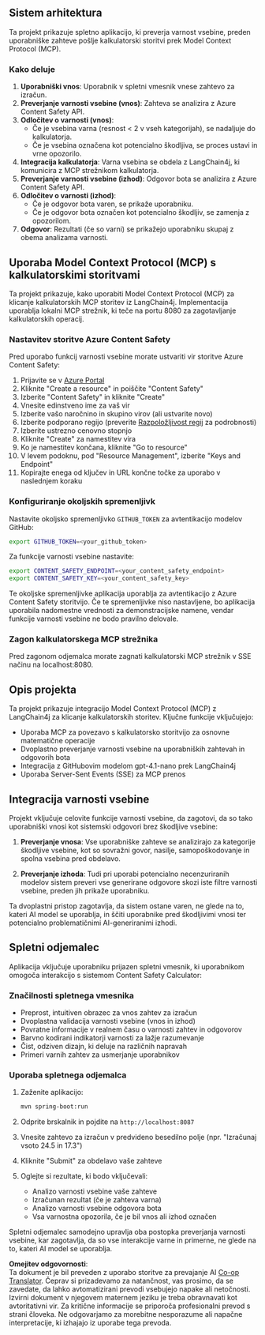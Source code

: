 <!--
CO_OP_TRANSLATOR_METADATA:
{
  "original_hash": "e5ea5e7582f70008ea9bec3b3820f20a",
  "translation_date": "2025-05-17T14:33:09+00:00",
  "source_file": "04-PracticalImplementation/samples/java/containerapp/README.md",
  "language_code": "sl"
}
-->
## Sistem arhitektura

Ta projekt prikazuje spletno aplikacijo, ki preverja varnost vsebine, preden uporabniške zahteve pošlje kalkulatorski storitvi prek Model Context Protocol (MCP).

### Kako deluje

1. **Uporabniški vnos**: Uporabnik v spletni vmesnik vnese zahtevo za izračun.
2. **Preverjanje varnosti vsebine (vnos)**: Zahteva se analizira z Azure Content Safety API.
3. **Odločitev o varnosti (vnos)**:
   - Če je vsebina varna (resnost < 2 v vseh kategorijah), se nadaljuje do kalkulatorja.
   - Če je vsebina označena kot potencialno škodljiva, se proces ustavi in vrne opozorilo.
4. **Integracija kalkulatorja**: Varna vsebina se obdela z LangChain4j, ki komunicira z MCP strežnikom kalkulatorja.
5. **Preverjanje varnosti vsebine (izhod)**: Odgovor bota se analizira z Azure Content Safety API.
6. **Odločitev o varnosti (izhod)**:
   - Če je odgovor bota varen, se prikaže uporabniku.
   - Če je odgovor bota označen kot potencialno škodljiv, se zamenja z opozorilom.
7. **Odgovor**: Rezultati (če so varni) se prikažejo uporabniku skupaj z obema analizama varnosti.

## Uporaba Model Context Protocol (MCP) s kalkulatorskimi storitvami

Ta projekt prikazuje, kako uporabiti Model Context Protocol (MCP) za klicanje kalkulatorskih MCP storitev iz LangChain4j. Implementacija uporablja lokalni MCP strežnik, ki teče na portu 8080 za zagotavljanje kalkulatorskih operacij.

### Nastavitev storitve Azure Content Safety

Pred uporabo funkcij varnosti vsebine morate ustvariti vir storitve Azure Content Safety:

1. Prijavite se v [Azure Portal](https://portal.azure.com)
2. Kliknite "Create a resource" in poiščite "Content Safety"
3. Izberite "Content Safety" in kliknite "Create"
4. Vnesite edinstveno ime za vaš vir
5. Izberite vašo naročnino in skupino virov (ali ustvarite novo)
6. Izberite podporano regijo (preverite [Razpoložljivost regij](https://azure.microsoft.com/en-us/global-infrastructure/services/?products=cognitive-services) za podrobnosti)
7. Izberite ustrezno cenovno stopnjo
8. Kliknite "Create" za namestitev vira
9. Ko je namestitev končana, kliknite "Go to resource"
10. V levem podoknu, pod "Resource Management", izberite "Keys and Endpoint"
11. Kopirajte enega od ključev in URL končne točke za uporabo v naslednjem koraku

### Konfiguriranje okoljskih spremenljivk

Nastavite okoljsko spremenljivko `GITHUB_TOKEN` za avtentikacijo modelov GitHub:
```sh
export GITHUB_TOKEN=<your_github_token>
```

Za funkcije varnosti vsebine nastavite:
```sh
export CONTENT_SAFETY_ENDPOINT=<your_content_safety_endpoint>
export CONTENT_SAFETY_KEY=<your_content_safety_key>
```

Te okoljske spremenljivke aplikacija uporablja za avtentikacijo z Azure Content Safety storitvijo. Če te spremenljivke niso nastavljene, bo aplikacija uporabila nadomestne vrednosti za demonstracijske namene, vendar funkcije varnosti vsebine ne bodo pravilno delovale.

### Zagon kalkulatorskega MCP strežnika

Pred zagonom odjemalca morate zagnati kalkulatorski MCP strežnik v SSE načinu na localhost:8080.

## Opis projekta

Ta projekt prikazuje integracijo Model Context Protocol (MCP) z LangChain4j za klicanje kalkulatorskih storitev. Ključne funkcije vključujejo:

- Uporaba MCP za povezavo s kalkulatorsko storitvijo za osnovne matematične operacije
- Dvoplastno preverjanje varnosti vsebine na uporabniških zahtevah in odgovorih bota
- Integracija z GitHubovim modelom gpt-4.1-nano prek LangChain4j
- Uporaba Server-Sent Events (SSE) za MCP prenos

## Integracija varnosti vsebine

Projekt vključuje celovite funkcije varnosti vsebine, da zagotovi, da so tako uporabniški vnosi kot sistemski odgovori brez škodljive vsebine:

1. **Preverjanje vnosa**: Vse uporabniške zahteve se analizirajo za kategorije škodljive vsebine, kot so sovražni govor, nasilje, samopoškodovanje in spolna vsebina pred obdelavo.

2. **Preverjanje izhoda**: Tudi pri uporabi potencialno necenzuriranih modelov sistem preveri vse generirane odgovore skozi iste filtre varnosti vsebine, preden jih prikaže uporabniku.

Ta dvoplastni pristop zagotavlja, da sistem ostane varen, ne glede na to, kateri AI model se uporablja, in ščiti uporabnike pred škodljivimi vnosi ter potencialno problematičnimi AI-generiranimi izhodi.

## Spletni odjemalec

Aplikacija vključuje uporabniku prijazen spletni vmesnik, ki uporabnikom omogoča interakcijo s sistemom Content Safety Calculator:

### Značilnosti spletnega vmesnika

- Preprost, intuitiven obrazec za vnos zahtev za izračun
- Dvoplastna validacija varnosti vsebine (vnos in izhod)
- Povratne informacije v realnem času o varnosti zahtev in odgovorov
- Barvno kodirani indikatorji varnosti za lažje razumevanje
- Čist, odziven dizajn, ki deluje na različnih napravah
- Primeri varnih zahtev za usmerjanje uporabnikov

### Uporaba spletnega odjemalca

1. Zaženite aplikacijo:
   ```sh
   mvn spring-boot:run
   ```

2. Odprite brskalnik in pojdite na `http://localhost:8087`

3. Vnesite zahtevo za izračun v predvideno besedilno polje (npr. "Izračunaj vsoto 24.5 in 17.3")

4. Kliknite "Submit" za obdelavo vaše zahteve

5. Oglejte si rezultate, ki bodo vključevali:
   - Analizo varnosti vsebine vaše zahteve
   - Izračunan rezultat (če je zahteva varna)
   - Analizo varnosti vsebine odgovora bota
   - Vsa varnostna opozorila, če je bil vnos ali izhod označen

Spletni odjemalec samodejno upravlja oba postopka preverjanja varnosti vsebine, kar zagotavlja, da so vse interakcije varne in primerne, ne glede na to, kateri AI model se uporablja.

**Omejitev odgovornosti**:  
Ta dokument je bil preveden z uporabo storitve za prevajanje AI [Co-op Translator](https://github.com/Azure/co-op-translator). Čeprav si prizadevamo za natančnost, vas prosimo, da se zavedate, da lahko avtomatizirani prevodi vsebujejo napake ali netočnosti. Izvirni dokument v njegovem maternem jeziku je treba obravnavati kot avtoritativni vir. Za kritične informacije se priporoča profesionalni prevod s strani človeka. Ne odgovarjamo za morebitne nesporazume ali napačne interpretacije, ki izhajajo iz uporabe tega prevoda.